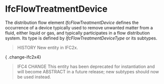 # IfcFlowTreatmentDevice

The distribution flow element _IfcFlowTreatmentDevice_ defines the occurrence of a device typically used to remove unwanted matter from a fluid, either liquid or gas, and typically participates in a flow distribution system. Its type is defined by _IfcFlowTreatmentDeviceType_ or its subtypes.<!-- end of definition -->

> HISTORY  New entity in IFC2x.

{ .change-ifc2x4}
> IFC4 CHANGE  This entity has been deprecated for instantiation and will become ABSTRACT in a future release; new subtypes should now be used instead.
